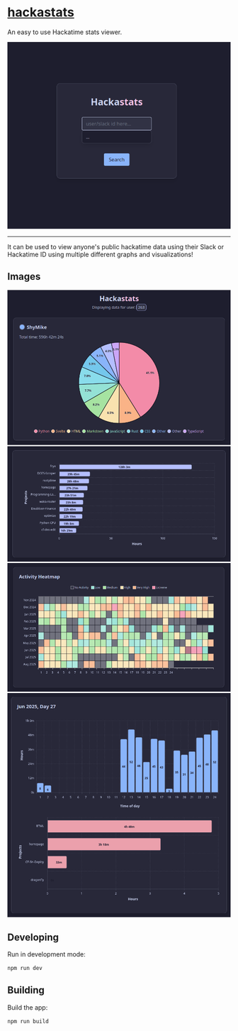 # [hackastats](https://hackastats.pages.dev)

An easy to use Hackatime stats viewer.

![homepage image](assets/homepage.png)

---

It can be used to view anyone's public hackatime data using their Slack or Hackatime ID using multiple different graphs and visualizations!

## Images

![languages image](assets/languages.png)
![projects image](assets/projects.png)
![heatmap image](assets/heatmap.png)
![daily image](assets/daily.png)

## Developing

Run in development mode:

```sh
npm run dev
```

## Building

Build the app:

```sh
npm run build
```
